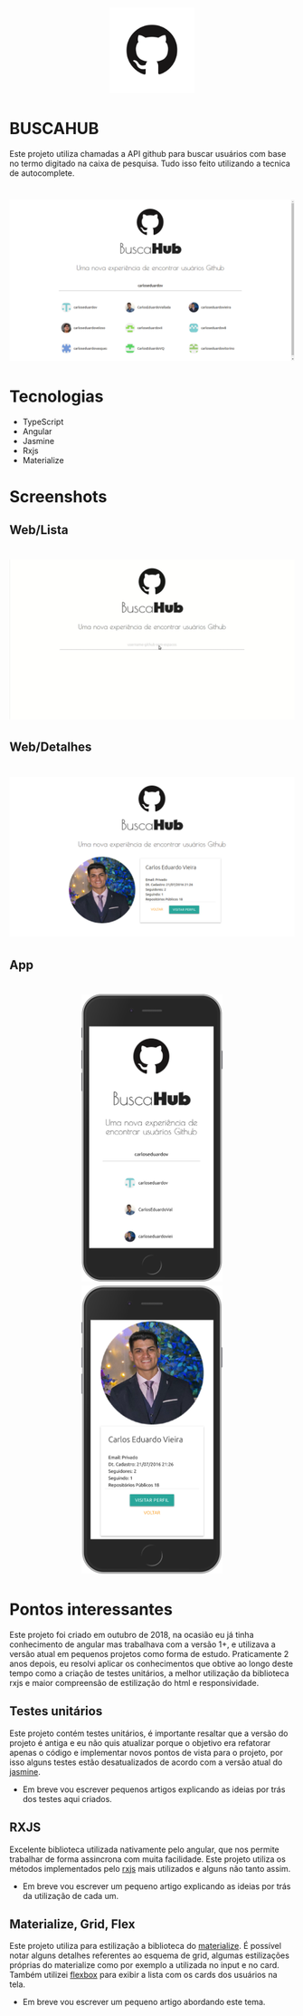 <h1 align = "center">
 <img src = "src/assets/logo.png" width="150px"><br>
</h1>

# BUSCAHUB
Este projeto utiliza chamadas a API github para buscar usuários com base no termo digitado na caixa de pesquisa. Tudo isso feito utilizando a tecnica de autocomplete.

<h1 align = "center">
 <img src = "src/assets/screen1.png"><br>
</h1>

# Tecnologias
- TypeScript
- Angular
- Jasmine
- Rxjs
- Materialize

# Screenshots

## Web/Lista
<h1 align = "center">
 <img src = "src/assets/buscahub.gif"><br>
</h1>

## Web/Detalhes
<h1 align = "center">
 <img src = "src/assets/screen2.png"><br>
</h1>

## App
<h1 align = "center">
 <img src = "src/assets/screen3.png" width="250px">
 <img src = "src/assets/screen4.png" width="250px"><br>
</h1>

# Pontos interessantes
Este projeto foi criado em outubro de 2018, na ocasião eu já tinha conhecimento de angular mas trabalhava com a versão 1+, e utilizava a versão atual em pequenos projetos como forma de estudo. Praticamente 2 anos depois, eu resolvi aplicar os conhecimentos que obtive ao longo deste tempo como a criação de testes unitários, a melhor utilização da biblioteca rxjs e maior compreensão de estilização do html e responsividade.

## Testes unitários
Este projeto contém testes unitários, é importante resaltar que a versão do projeto é antiga e eu não quis atualizar porque o objetivo era refatorar apenas o código e implementar novos pontos de vista para o projeto, por isso alguns testes estão desatualizados de acordo com a versão atual do [jasmine](https://jasmine.github.io/).
 - Em breve vou escrever pequenos artigos explicando as ideias por trás dos testes aqui criados.

## RXJS
Excelente biblioteca utilizada nativamente pelo angular, que nos permite trabalhar de forma assincrona com muita facilidade. Este projeto utiliza os métodos implementados pelo [rxjs](https://www.learnrxjs.io/) mais utilizados e alguns não tanto assim.
- Em breve vou escrever um pequeno artigo explicando as ideias por trás da utilização de cada um.

## Materialize, Grid, Flex
Este projeto utiliza para estilização a biblioteca do [materialize](https://materializecss.com/). É possível notar alguns detalhes referentes ao esquema de grid, algumas estilizações próprias do materialize como por exemplo a utilizada no input e no card. Também utilizei  [flexbox](https://developer.mozilla.org/pt-BR/docs/Web/CSS/CSS_Flexible_Box_Layout/Conceitos_Basicos_do_Flexbox) para exibir a lista com os cards dos usuários na tela.

- Em breve vou escrever um pequeno artigo abordando este tema.

